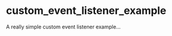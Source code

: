 custom_event_listener_example
=============================

A really simple custom event listener example...

